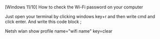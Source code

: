 [Windows 11/10] How to check the Wi-Fi password on your computer

Just open your terminal by clicking windows key+r and then write cmd and click enter. And write this code block ;

Netsh wlan show profile name="wifi name" key=clear
